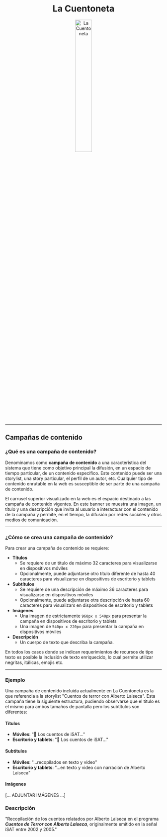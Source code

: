 <div align="center" width="100%">
    <h1>La Cuentoneta</h1>
    <picture>
        <source media="(prefers-color-scheme: dark)" srcset="https://github.com/rolivencia/cuentoneta/assets/32349705/b0ea0659-3c9d-4c4f-9d14-ab60d50dd832">
        <img width="33%" alt="La Cuentoneta" src="https://github.com/rolivencia/cuentoneta/assets/32349705/b0ea0659-3c9d-4c4f-9d14-ab60d50dd832">
    </picture>
</div>

---

## Campañas de contenido

### ¿Qué es una campaña de contenido?

Denominamos como **campaña de contenido** a una característica del sistema que tiene como objetivo principal la difusión, en un espacio de tiempo particular, de un contenido específico. Este contenido puede ser una storylist, una story particular, el perfil de un autor, etc. Cualquier tipo de contenido enrutable en la web es susceptible de ser parte de una campaña de contenido.

El carrusel superior visualizado en la web es el espacio destinado a las campaña de contenido vigentes. En este banner se muestra una imagen, un título y una descripción que invita al usuario a interactuar con el contenido de la campaña y permite, en el tiempo, la difusión por redes sociales y otros medios de comunicación.

---

### ¿Cómo se crea una campaña de contenido?

Para crear una campaña de contenido se requiere:

- **Títulos**
  - Se requiere de un título de máximo 32 caracteres para visualizarse en dispositivos móviles
  - Opcionalmente, puede adjuntarse otro título diferente de hasta 40 caracteres para visualizarse en dispositivos de escritorio y tablets
- **Subtítulos**
  - Se requiere de una descripción de máximo 36 caracteres para visualizarse en dispositivos móviles
  - Opcionalmente, puede adjuntarse otra descripción de hasta 60 caracteres para visualizars en dispositivos de escritorio y tablets
- **Imágenes**
  - Una imagen de estrictamente `960px x 540px` para presentar la campaña en dispositivos de escritorio y tablets
  - Una imagen de `540px x 220px` para presentar la campaña en dispositivos móviles
- **Descripción**
  - Un cuerpo de texto que describa la campaña.

En todos los casos donde se indican requerimientos de recursos de tipo texto es posible la inclusión de texto enriquecido, lo cual permite utilizar negritas, itálicas, emojis etc.

---

### Ejemplo

Una campaña de contenido incluida actualmente en La Cuentoneta es la que referencia a la storylist "Cuentos de terror con Alberto Laiseca". Esta campaña tiene la siguiente estructura, pudiendo observarse que el título es el mismo para ambos tamaños de pantalla pero los subtítulos son diferentes:

#### Títulos

- **Móviles**: "🚬 Los cuentos de iSAT..."
- **Escritorio y tablets**: "🚬 Los cuentos de iSAT..."

#### Subtítulos

- **Móviles**: "...recopilados en texto y video"
- **Escritorio y tablets**: "...en texto y video con narración de Alberto Laiseca"

#### Imágenes

[... ADJUNTAR IMÁGENES ...]

### Descripción

"Recopilación de los cuentos relatados por Alberto Laiseca en el programa **_Cuentos de Terror con Alberto Laiseca_**, originalmente emitido en la señal iSAT entre 2002 y 2005."
